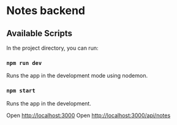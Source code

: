# Notes backend

## Available Scripts

In the project directory, you can run:

### `npm run dev`

Runs the app in the development mode using nodemon.

### `npm start`

Runs the app in the development.

Open [http://localhost:3000](http://localhost:3000) 
Open [http://localhost:3000/api/notes](http://localhost:3000/api/notes)

